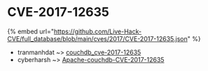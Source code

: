 # CVE-2017-12635
{% embed url="https://github.com/Live-Hack-CVE/full_database/blob/main/cves/2017/CVE-2017-12635.json" %}

* tranmanhdat ~> [couchdb_cve-2017-12635](https://www.alice-snow.ru/2017/database/cve-2017-12635/couchdb_cve-2017-12635-tranmanhdat)
* cyberharsh ~> [Apache-couchdb-CVE-2017-12635](https://www.alice-snow.ru/2017/database/cve-2017-12635/apache-couchdb-cve-2017-12635-cyberharsh)